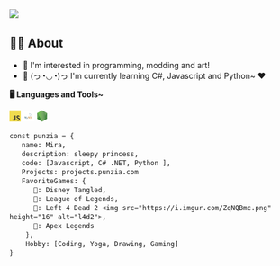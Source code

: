 
<!--# 👋 Hi I'm Punzia! ![img](https://i.imgur.com/fQp76Nx.png) #-->
<img src="https://i.imgur.com/En8r4Zm.png">
<!--![img](https://i.imgur.com/aRZNewQ.png, "The reason I have Rapunzel from the Tangled game is cause of the reason due to my liking for game modding!")-->

## 👩‍💻 About
- 👀 I'm interested in programming, modding and art!
- 🌱 (っ◔◡◔)っ I'm currently learning C#, Javascript and Python~ ♥
<!-- - 📫 How to reach me: on [Twitter](https://twitter.com/sleepyrapunzel "Twitter")-->
<!--- 💞️ 𝘐’𝘮 𝘤𝘶𝘳𝘳𝘦𝘯𝘵𝘭𝘺 𝘤𝘰𝘭𝘭𝘢𝘣𝘰𝘳𝘢𝘵𝘪𝘯𝘨 𝘰𝘯..-->
**🖥️ Languages and Tools~**  

<code><img height="20" src="https://raw.githubusercontent.com/github/explore/80688e429a7d4ef2fca1e82350fe8e3517d3494d/topics/javascript/javascript.png"></code>
<code><img height="20" src="https://raw.githubusercontent.com/github/explore/80688e429a7d4ef2fca1e82350fe8e3517d3494d/topics/mysql/mysql.png"></code>
<code><img height="20" src="https://raw.githubusercontent.com/github/explore/80688e429a7d4ef2fca1e82350fe8e3517d3494d/topics/nodejs/nodejs.png"></code>
<!--
## 💬 Socials
- [<img src="https://upload.wikimedia.org/wikipedia/commons/thumb/8/83/Steam_icon_logo.svg/800px-Steam_icon_logo.svg.png" width="16" height="16" alt="steam"> Steam](https://steamcommunity.com/id/sleepyrapunzel "Steam - SleepyRapunzel") 
- [<img src="https://upload.wikimedia.org/wikipedia/commons/thumb/4/4f/Twitter-logo.svg/1200px-Twitter-logo.svg.png" height="12" alt="twitter"> Twitter](https://twitter/sleepyrapunzel "Twitter - SleepyRapunzel")
- [Youtube](https://www.youtube.com/c/Rapunzelx "Youtube")

## 🚧 Projects
- [**<img src="https://i.imgur.com/ZqNQBmc.png" height="16" alt="l4d2"> Left 4 Dead 2 Survivor Cards**](https://l4d2.punzia.com/ "L4D2 Survivors") 
- [**<img src="https://i.imgur.com/LCmwpH9.png" height="16" alt="tf2"> Team Fortress 2 Character Cards**](https://tf2.punzia.com/ "TF2 Characters") 
- [**<img src="https://db.punzia.com/punzia_levelup/lvluplogo-e1565424172599-1.png" height="16" alt="db"> LvlupDb**](https://db.punzia.com/ "LevelUpDB - Database") 

## ⏳ Hobbies
**🛠️ Modding & Map Creation**
- HammerEditor (Making maps)

**🎮 Gaming**
- 🦎 Disney Tangled
- 💙 League of Legends
- 🧟‍♀️ Left 4 Dead 2
- 🔫 Apex Legends
-->
<!--##############################################################-->
```
const punzia = {
   name: Mira,
   description: sleepy princess,
   code: [Javascript, C# .NET, Python ],
   Projects: projects.punzia.com
   FavoriteGames: {
      🦎: Disney Tangled,
      💙: League of Legends,
      🧟‍: Left 4 Dead 2 <img src="https://i.imgur.com/ZqNQBmc.png" height="16" alt="l4d2">,
      🔫: Apex Legends
    },
    Hobby: [Coding, Yoga, Drawing, Gaming]                   
}
```

<!--##############################################################-->
<!--![img](https://i.imgur.com/YGpaDfK.gif)-->
<!--![anime-angry-eyes](https://user-images.githubusercontent.com/28727157/160951046-e61fc943-b507-4d58-849c-c7d6289d6af9.gif)-->


<!---
Punzia/Punzia is a ✨ special ✨ repository because its `README.md` (this file) appears on your GitHub profile.
You can click the Preview link to take a look at your changes.
--->
